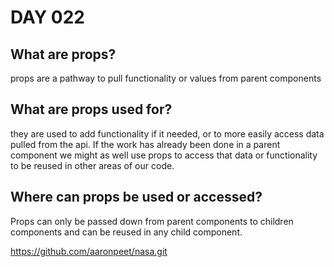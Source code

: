 # DAY 022

## What are props?

props are a pathway to pull functionality or values from parent components

## What are props used for?

they are used to add functionality if it needed, or to more easily access data pulled from the api. If the work has already been done in a parent component we might as well use props to access that data or functionality to be reused in other areas of our code.

## Where can props be used or accessed?

Props can only be passed down from parent components to children components and can be reused in any child component.

https://github.com/aaronpeet/nasa.git